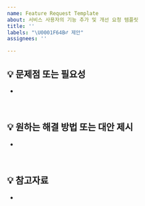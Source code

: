 ```yaml
---
name: Feature Request Template
about: 서비스 사용자의 기능 추가 및 개선 요청 템플릿
title: ''
labels: "\U0001F64B‍♂️ 제안"
assignees: ''

---
```


## 💡 문제점 또는 필요성
- 

<br>

## 💡 원하는 해결 방법 또는 대안 제시
- 

<br>

## 💡 참고자료
-
